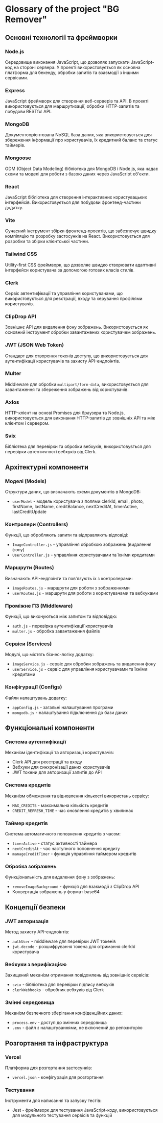# Glossary of the project "BG Remover"

## Основні технології та фреймворки

### Node.js
Середовище виконання JavaScript, що дозволяє запускати JavaScript-код на стороні сервера. У проекті використовується як основна платформа для бекенду, обробки запитів та взаємодії з іншими сервісами.

### Express
JavaScript фреймворк для створення веб-серверів та API. В проекті використовується для маршрутизації, обробки HTTP-запитів та побудови RESTful API.

### MongoDB
Документоорієнтована NoSQL база даних, яка використовується для збереження інформації про користувачів, їх кредитний баланс та статус таймерів.

### Mongoose
ODM (Object Data Modeling) бібліотека для MongoDB і Node.js, яка надає схеми та моделі для роботи з базою даних через JavaScript об'єкти.

### React
JavaScript бібліотека для створення інтерактивних користувацьких інтерфейсів. Використовується для побудови фронтенд-частини додатку.

### Vite
Сучасний інструмент збірки фронтенд-проектів, що забезпечує швидку компіляцію та розробку застосунків на React. Використовується для розробки та збірки клієнтської частини.

### Tailwind CSS
Utility-first CSS фреймворк, що дозволяє швидко створювати адаптивні інтерфейси користувача за допомогою готових класів стилів.

### Clerk
Сервіс автентифікації та управління користувачами, що використовується для реєстрації, входу та керування профілями користувачів.

### ClipDrop API
Зовнішнє API для видалення фону зображень. Використовується як основний інструмент обробки завантажених користувачем зображень.

### JWT (JSON Web Token)
Стандарт для створення токенів доступу, що використовується для аутентифікації користувачів та захисту API-ендпоінтів.

### Multer
Middleware для обробки `multipart/form-data`, використовується для завантаження та збереження зображень від користувачів.

### Axios
HTTP-клієнт на основі Promises для браузера та Node.js, використовується для виконання HTTP-запитів до зовнішніх API та між клієнтом і сервером.

### Svix
Бібліотека для перевірки та обробки вебхуків, використовується для перевірки автентичності вебхуків від Clerk.

## Архітектурні компоненти

### Моделі (Models)
Структури даних, що визначають схеми документів в MongoDB:
- `userModel` - модель користувача з полями clerkId, email, photo, firstName, lastName, creditBalance, nextCreditAt, timerActive, lastCreditUpdate

### Контролери (Controllers)
Функції, що обробляють запити та відправляють відповіді:
- `ImageController.js` - управління обробкою зображень (видалення фону)
- `UserController.js` - управління користувачами та їхніми кредитами

### Маршрути (Routes)
Визначають API-ендпоінти та пов'язують їх з контролерами:
- `imageRoutes.js` - маршрути для роботи з зображеннями
- `userRoutes.js` - маршрути для роботи з користувачами та вебхуками

### Проміжне ПЗ (Middleware)
Функції, що виконуються між запитом та відповіддю:
- `auth.js` - перевірка аутентифікації користувачів
- `multer.js` - обробка завантаження файлів

### Сервіси (Services)
Модулі, що містять бізнес-логіку додатку:
- `imageService.js` - сервіс для обробки зображень та видалення фону
- `userService.js` - сервіс для управління користувачами та їхніми кредитами

### Конфігурації (Configs)
Файли налаштувань додатку:
- `appConfig.js` - загальні налаштування програми
- `mongodb.js` - налаштування підключення до бази даних

## Функціональні компоненти

### Система аутентифікації
Механізм ідентифікації та авторизації користувачів:
- Clerk API для реєстрації та входу
- Вебхуки для синхронізації даних користувачів
- JWT токени для авторизації запитів до API

### Система кредитів
Механізм обмеження та відновлення кількості використань сервісу:
- `MAX_CREDITS` - максимальна кількість кредитів
- `CREDIT_REFRESH_TIME` - час оновлення кредитів у хвилинах

### Таймер кредитів
Система автоматичного поповнення кредитів з часом:
- `timerActive` - статус активності таймера
- `nextCreditAt` - час наступного поповнення кредиту
- `manageCreditTimer` - функція управління таймером кредитів

### Обробка зображень
Функціональність для видалення фону з зображень:
- `removeImageBackground` - функція для взаємодії з ClipDrop API
- Конвертація зображень у формат base64

## Концепції безпеки

### JWT авторизація
Метод захисту API-ендпоінтів:
- `authUser` - middleware для перевірки JWT токенів
- `jwt.decode` - розшифрування токена для отримання clerkId користувача

### Вебхуки з верифікацією
Захищений механізм отримання повідомлень від зовнішніх сервісів:
- `svix` - бібліотека для перевірки підпису вебхуків
- `clerkWebhooks` - обробник вебхуків від Clerk

### Змінні середовища
Механізм безпечного зберігання конфіденційних даних:
- `process.env` - доступ до змінних середовища
- `.env` - файл з налаштуваннями, не включений до репозиторію

## Розгортання та інфраструктура

### Vercel
Платформа для розгортання застосунків:
- `vercel.json` - конфігурація для розгортання

### Тестування
Інструменти для написання та запуску тестів:
- Jest - фреймворк для тестування JavaScript-коду, використовується для модульного тестування сервісів та функцій